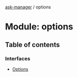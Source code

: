 [ask-manager](../README.md) / options

# Module: options

## Table of contents

### Interfaces

- [Options](../interfaces/options.Options.md)
